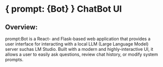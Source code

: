 # { prompt: {Bot} } ChatBot UI

## Overview:
prompt:Bot is a React- and Flask-based web application that provides a user interface for interacting with a local LLM (Large Language Model) server suchas LM Studio. Built with a modern and highly-interactive UI, it allows a user to easily ask questions, review chat history, or modify system prompts.